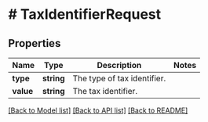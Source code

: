 # # TaxIdentifierRequest

## Properties

Name | Type | Description | Notes
------------ | ------------- | ------------- | -------------
**type** | **string** | The type of tax identifier. |
**value** | **string** | The tax identifier. |

[[Back to Model list]](../../README.md#models) [[Back to API list]](../../README.md#endpoints) [[Back to README]](../../README.md)
